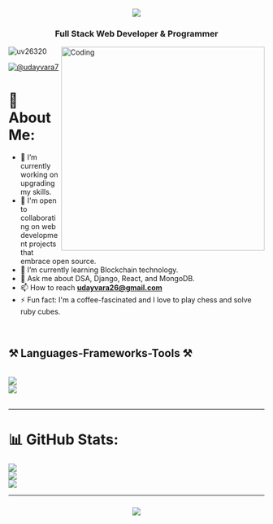 <h1 align="center">
    <img src="https://readme-typing-svg.herokuapp.com/?font=Righteous&size=35&center=true&vCenter=true&width=500&height=70&duration=4000&lines=Hi+There!+👋;+I'm+Uday+Vara;" />
</h1>
<h3 align="center">Full Stack Web Developer & Programmer</h3>
<img align="right" alt="Coding" width="400" src="https://cdn.dribbble.com/users/1162077/screenshots/3848914/programmer.gif">

<p align="left"> <img src="https://komarev.com/ghpvc/?username=uv26320&label=Profile%20views&color=0e75b6&style=flat" alt="uv26320" /> </p>

<p align="left"> <a href="https://twitter.com/UDAYVARA7" target="blank"><img src="https://img.shields.io/twitter/follow/udayvara7?logo=twitter&style=for-the-badge" alt="@udayvara7" /></a> </p>

# 💫 About Me:
- 🔭 I’m currently working on upgrading my skills.
- 👯 I'm open to collaborating on web development projects that embrace open source.
- 🌱 I’m currently learning Blockchain technology.
- 💬 Ask me about DSA, Django, React, and MongoDB.
- 📫 How to reach **udayvara26@gmail.com**
- ⚡ Fun fact: I'm a coffee-fascinated and I love to play chess and solve ruby cubes.

<br>

<h2 align="left">⚒️ Languages-Frameworks-Tools ⚒️</h2>
<br/>
<div align="left">
    <img src="https://skillicons.dev/icons?i=nodejs,github,python,javascript,typescript,express,firebase,mongodb,c,java" /><br>
    <img src="https://skillicons.dev/icons?i=react,r,bootstrap,mui,mysql,flask,html,css,vscode,figma,git" />
</div>

<br/>
<hr/>

# 📊 GitHub Stats:
![](https://github-readme-stats.vercel.app/api?username=UV26320&theme=react&hide_border=false&include_all_commits=false&count_private=false)<br/>
![](https://github-readme-streak-stats.herokuapp.com/?user=UV26320&theme=react&hide_border=false)<br/>
![](https://github-readme-stats.vercel.app/api/top-langs/?username=UV26320&theme=react&hide_border=false&include_all_commits=false&count_private=false&layout=compact)

<hr/>

<h3 align="center">
    <img src="https://readme-typing-svg.herokuapp.com/?font=Righteous&size=25&center=true&vCenter=true&width=500&height=70&duration=4000&lines=Thanks+for+visiting!+✌️;+Shoot+me+a+message+on+Linkedin!;I'm+always+down+to+collab+:)">
</h3>

<br/>
